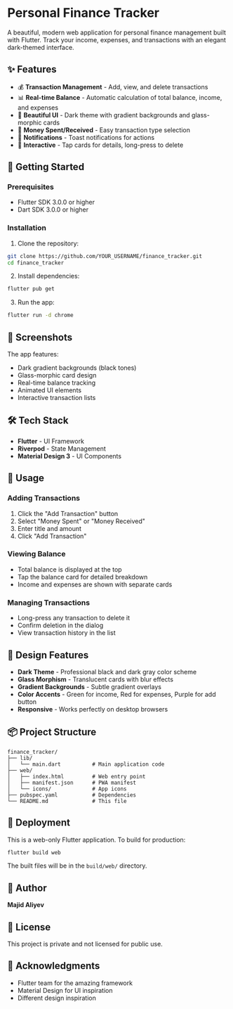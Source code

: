 # Personal Finance Tracker

A beautiful, modern web application for personal finance management built with Flutter. Track your income, expenses, and transactions with an elegant dark-themed interface.

## ✨ Features

- 💰 **Transaction Management** - Add, view, and delete transactions
- 📊 **Real-time Balance** - Automatic calculation of total balance, income, and expenses
- 🎨 **Beautiful UI** - Dark theme with gradient backgrounds and glass-morphic cards
- 📱 **Money Spent/Received** - Easy transaction type selection
- 🔔 **Notifications** - Toast notifications for actions
- 🎯 **Interactive** - Tap cards for details, long-press to delete

## 🚀 Getting Started

### Prerequisites

- Flutter SDK 3.0.0 or higher
- Dart SDK 3.0.0 or higher

### Installation

1. Clone the repository:

```bash
git clone https://github.com/YOUR_USERNAME/finance_tracker.git
cd finance_tracker
```

2. Install dependencies:

```bash
flutter pub get
```

3. Run the app:

```bash
flutter run -d chrome
```

## 📸 Screenshots

The app features:

- Dark gradient backgrounds (black tones)
- Glass-morphic card design
- Real-time balance tracking
- Animated UI elements
- Interactive transaction lists

## 🛠️ Tech Stack

- **Flutter** - UI Framework
- **Riverpod** - State Management
- **Material Design 3** - UI Components

## 📝 Usage

### Adding Transactions

1. Click the "Add Transaction" button
2. Select "Money Spent" or "Money Received"
3. Enter title and amount
4. Click "Add Transaction"

### Viewing Balance

- Total balance is displayed at the top
- Tap the balance card for detailed breakdown
- Income and expenses are shown with separate cards

### Managing Transactions

- Long-press any transaction to delete it
- Confirm deletion in the dialog
- View transaction history in the list

## 🎨 Design Features

- **Dark Theme** - Professional black and dark gray color scheme
- **Glass Morphism** - Translucent cards with blur effects
- **Gradient Backgrounds** - Subtle gradient overlays
- **Color Accents** - Green for income, Red for expenses, Purple for add button
- **Responsive** - Works perfectly on desktop browsers

## 📦 Project Structure

```
finance_tracker/
├── lib/
│   └── main.dart          # Main application code
├── web/
│   ├── index.html         # Web entry point
│   ├── manifest.json      # PWA manifest
│   └── icons/             # App icons
├── pubspec.yaml           # Dependencies
└── README.md              # This file
```

## 🚢 Deployment

This is a web-only Flutter application. To build for production:

```bash
flutter build web
```

The built files will be in the `build/web/` directory.

## 👤 Author

**Majid Aliyev**

## 📄 License

This project is private and not licensed for public use.

## 🙏 Acknowledgments

- Flutter team for the amazing framework
- Material Design for UI inspiration
- Different design inspiration
